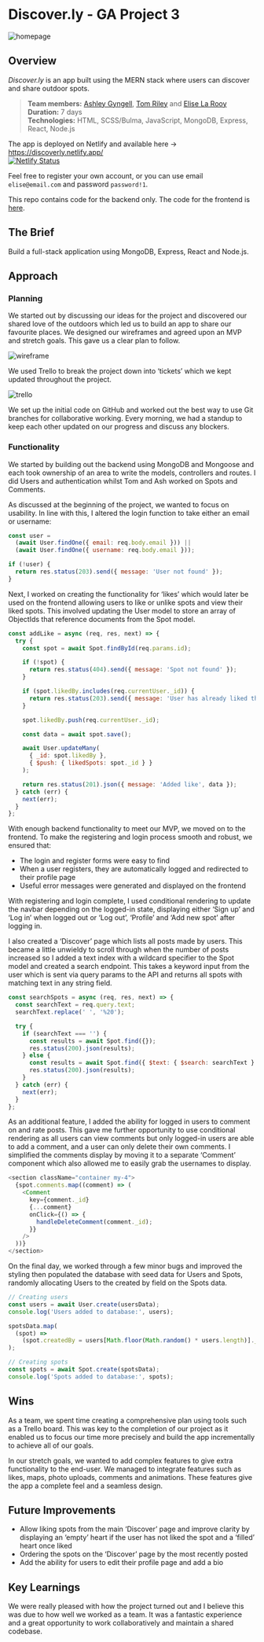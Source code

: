 # Discover.ly - GA Project 3

![homepage](./assets/homepage.png)

## Overview
_Discover.ly_ is an app built using the MERN stack where users can discover and share outdoor spots. 

> **Team members:** [Ashley Gyngell](https://github.com/ashleygyngell), [Tom Riley](https://github.com/TomCRiley) and [Elise La Rooy](https://github.com/eliselarooy) \
> **Duration:** 7 days \
> **Technologies:** HTML, SCSS/Bulma, JavaScript, MongoDB, Express, React, Node.js

The app is deployed on Netlify and available here &rarr; https://discoverly.netlify.app/ \
[![Netlify Status](https://api.netlify.com/api/v1/badges/12a4daaa-b415-4e3b-9fa9-d917e8c03f25/deploy-status)](https://app.netlify.com/sites/discoverly/deploys)

Feel free to register your own account, or you can use email `elise@email.com` and password `password!1`.

This repo contains code for the backend only. The code for the frontend is [here](https://github.com/eliselarooy/discover.ly_client).

## The Brief
Build a full-stack application using MongoDB, Express, React and Node.js.

## Approach
### Planning
We started out by discussing our ideas for the project and discovered our shared love of the outdoors which led us to build an app to share our favourite places. We designed our wireframes and agreed upon an MVP and stretch goals. This gave us a clear plan to follow.

![wireframe](./assets/wireframe.png)

We used Trello to break the project down into ‘tickets’ which we kept updated throughout the project. 

![trello](./assets/trello.png)

We set up the initial code on GitHub and worked out the best way to use Git branches for collaborative working. Every morning, we had a standup to keep each other updated on our progress and discuss any blockers. 

### Functionality
We started by building out the backend using MongoDB and Mongoose and each took ownership of an area to write the models, controllers and routes. I did Users and authentication whilst Tom and Ash worked on Spots and Comments.

As discussed at the beginning of the project, we wanted to focus on usability. In line with this, I altered the login function to take either an email or username: 

```javascript
const user =
  (await User.findOne({ email: req.body.email })) ||
  (await User.findOne({ username: req.body.email }));

if (!user) {
  return res.status(203).send({ message: 'User not found' });
}
```

Next, I worked on creating the functionality for ‘likes’ which would later be used on the frontend allowing users to like or unlike spots and view their liked spots. This involved updating the User model to store an array of ObjectIds that reference documents from the Spot model. 

```javascript
const addLike = async (req, res, next) => {
  try {
    const spot = await Spot.findById(req.params.id);

    if (!spot) {
      return res.status(404).send({ message: 'Spot not found' });
    }

    if (spot.likedBy.includes(req.currentUser._id)) {
      return res.status(203).send({ message: 'User has already liked this' });
    }

    spot.likedBy.push(req.currentUser._id);

    const data = await spot.save();

    await User.updateMany(
      { _id: spot.likedBy },
      { $push: { likedSpots: spot._id } }
    );

    return res.status(201).json({ message: 'Added like', data });
  } catch (err) {
    next(err);
  }
};
```

With enough backend functionality to meet our MVP, we moved on to the frontend. To make the registering and login process smooth and robust, we ensured that: 
- The login and register forms were easy to find 
- When a user registers, they are automatically logged and redirected to their profile page 
- Useful error messages were generated and displayed on the frontend 

With registering and login complete, I used conditional rendering to update the navbar depending on the logged-in state, displaying either ‘Sign up’ and ‘Log in’ when logged out or ‘Log out’, ‘Profile’ and ‘Add new spot’ after logging in. 

I also created a ‘Discover’ page which lists all posts made by users. This became a little unwieldy to scroll through when the number of posts increased so I added a text index with a wildcard specifier to the Spot model and created a search endpoint. This takes a keyword input from the user which is sent via query params to the API and returns all spots with matching text in any string field. 

```javascript
const searchSpots = async (req, res, next) => {
  const searchText = req.query.text;
  searchText.replace(' ', '%20');

  try {
    if (searchText === '') {
      const results = await Spot.find({});
      res.status(200).json(results);
    } else {
      const results = await Spot.find({ $text: { $search: searchText } });
      res.status(200).json(results);
    }
  } catch (err) {
    next(err);
  }
};
```

As an additional feature, I added the ability for logged in users to comment on and rate posts. This gave me further opportunity to use conditional rendering as all users can view comments but only logged-in users are able to add a comment, and a user can only delete their own comments. I simplified the comments display by moving it to a separate ‘Comment’ component which also allowed me to easily grab the usernames to display. 

```javascript
<section className="container my-4">
  {spot.comments.map((comment) => (
    <Comment
      key={comment._id}
      {...comment}
      onClick={() => {
        handleDeleteComment(comment._id);
      }}
    />
  ))}
</section>
```

On the final day, we worked through a few minor bugs and improved the styling then populated the database with seed data for Users and Spots, randomly allocating Users to the created by field on the Spots data. 

```javascript
// Creating users
const users = await User.create(usersData);
console.log('Users added to database:', users);

spotsData.map(
  (spot) =>
    (spot.createdBy = users[Math.floor(Math.random() * users.length)]._id)
);

// Creating spots
const spots = await Spot.create(spotsData);
console.log('Spots added to database:', spots);
```

## Wins
As a team, we spent time creating a comprehensive plan using tools such as a Trello board. This was key to the completion of our project as it enabled us to focus our time more precisely and build the app incrementally to achieve all of our goals.

In our stretch goals, we wanted to add complex features to give extra functionality to the end-user. We managed to integrate features such as likes, maps, photo uploads, comments and animations. These features give the app a complete feel and a seamless design.

## Future Improvements 
- Allow liking spots from the main ‘Discover’ page and improve clarity by displaying an ‘empty’ heart if the user has not liked the spot and a ‘filled’ heart once liked 
- Ordering the spots on the ‘Discover’ page by the most recently posted 
- Add the ability for users to edit their profile page and add a bio

## Key Learnings 
We were really pleased with how the project turned out and I believe this was due to how well we worked as a team. It was a fantastic experience and a great opportunity to work collaboratively and maintain a shared codebase. 

